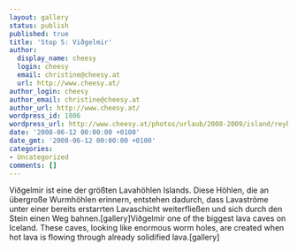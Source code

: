 ```yaml
---
layout: gallery
status: publish
published: true
title: 'Stop 5: Viðgelmir'
author:
  display_name: cheesy
  login: cheesy
  email: christine@cheesy.at
  url: http://www.cheesy.at/
author_login: cheesy
author_email: christine@cheesy.at
author_url: http://www.cheesy.at/
wordpress_id: 1806
wordpress_url: http://www.cheesy.at/photos/urlaub/2008-2009/island/reykjavik-snaefellsnes/vidgelmir/
date: '2008-06-12 00:00:00 +0100'
date_gmt: '2008-06-12 00:00:00 +0100'
categories:
- Uncategorized
comments: []
---
```

<!--:de-->Viðgelmir ist eine der größten Lavahöhlen Islands. Diese Höhlen, die an übergroße Wurmhöhlen erinnern, entstehen dadurch, dass Lavaströme unter einer bereits erstarrten Lavaschicht weiterfließen und sich durch den Stein einen Weg bahnen.[gallery]<!--:--><!--:en-->Viðgelmir one of the biggest lava caves on Iceland. These caves, looking like enormous worm holes, are created when hot lava is flowing through already solidified lava.[gallery]<!--:-->

